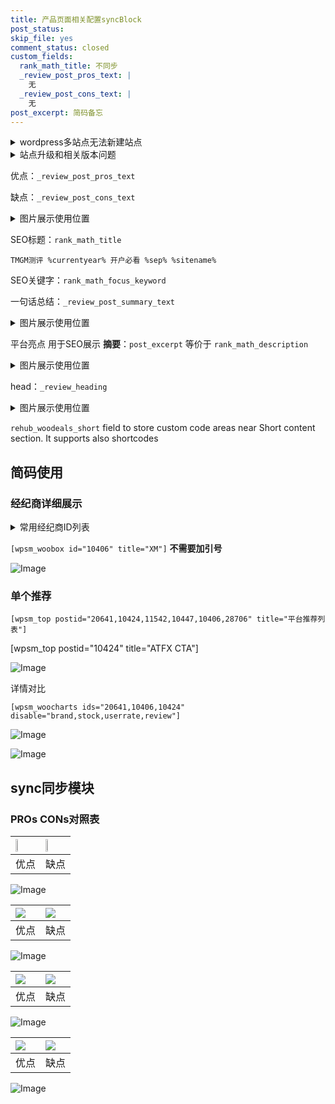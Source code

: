 ```yaml
---
title: 产品页面相关配置syncBlock
post_status: 
skip_file: yes
comment_status: closed
custom_fields:
  rank_math_title: 不同步
  _review_post_pros_text: |
    无
  _review_post_cons_text: |
    无
post_excerpt: 简码备忘
---
```

<details><summary>wordpress多站点无法新建站点</summary>

<li>和报错需要清理cookies一样的原因</li>
<li>wp-config.php里面<code>define( 'SUBDOMAIN_INSTALL', false );//子域名安装</code></li>
<li>新建子站点是用<code>define( 'SUBDOMAIN_INSTALL', true);//子域名安装</code> 完成以后，改成<code>false</code></li>
</details>

<details><summary>站点升级和相关版本问题</summary>

<p>wordpress：5.9.9
woocommerce：7.5.1
出现问题的地方：主题选项里面>><strong>Product layout >>compact style</strong></p>
<p>如何出现没有用过的字段 导致无法保存。先导出配置 然后进行修改，后面再次恢复即可。</p>
<p>出现部分字段无法显示时，需要返回默认布局后，对产品进行保存就好了。</p>
<p></p>
</details>

优点：`_review_post_pros_text`

缺点：`_review_post_cons_text`

<details><summary>图片展示使用位置</summary>

<img src="https://prod-files-secure.s3.us-west-2.amazonaws.com/39ed1227-6d7d-4570-be36-9ccd4a2c4241/f51d3d83-55d4-4bdf-9604-f37ec77ab556/Untitled.png?X-Amz-Algorithm=AWS4-HMAC-SHA256&X-Amz-Content-Sha256=UNSIGNED-PAYLOAD&X-Amz-Credential=ASIAZI2LB466UEC4IVTN%2F20250810%2Fus-west-2%2Fs3%2Faws4_request&X-Amz-Date=20250810T165520Z&X-Amz-Expires=3600&X-Amz-Security-Token=IQoJb3JpZ2luX2VjEKD%2F%2F%2F%2F%2F%2F%2F%2F%2F%2FwEaCXVzLXdlc3QtMiJIMEYCIQDL9knQZqMUxB5kqj1IJ2R0ziZdb4LkVSqbFsoOz30Y8AIhAOLQ4iWBX2Z6XOD0LxlSccHcDEZX6ql8XyYB249Exwo1KogECNn%2F%2F%2F%2F%2F%2F%2F%2F%2F%2FwEQABoMNjM3NDIzMTgzODA1IgwOd%2B25yauvFi9xUiIq3AOHZYkSDL6rlIwRhvBuZPezxX4%2FO%2B5d3zcEKZqxjflHVB%2BGO%2BMm0ms710ZuZvjpzUfXWR8DyuQGImPxV5HtPDzutLJiEouAeoH71ft4R2HIx3vcndRMsGKu9V%2BFBpnPr1Az6t1Z%2FHq%2BFoxDYeBcG0z3nuQtnSA2KbYIhpyB8hemXMbkiojTXqyel7bIVfvCWSxIxHZgmZEC5xgKSK%2FbPrntndOGa6VVUNTLCQJ5SfmfHf0y%2FO1k1KHpzjSPxuhdCeeMZg2FH8XfbF%2FrXtw%2B6TASXCoYQpL7CzWI8yNv8iIRcjVTDfopjuPJZfSipAkpojAchb9CKY8K9eFur5xbVWkAIvmB8yY9uflIpbGRenAqcteIH13Vw4ylq8hPiS2xeAQSmNxFCQI%2BUEG3sWRjqHd2Wvb675JHLEEJtLdsjzxiRFLfTuT2iPZVXmvFFww%2BfF21wyoHJ7rS0BZh9GvVw2Ir%2BQQPOvc4BkISRucbzADMcjrXhQk0WzAGEbPV6QjWqTLtCh42L5nkeh29AoljvrmiW39G79zT9Z5TEW9PkXT5oavOFfK9Eh5miJdUG%2BcG6FRw7tVOYO6fFoPZAkkqv0SmegeBpSe8qctU4WFzZuYwDyYTQtxUajMDoONO%2BTCE9OLEBjqkARN02je9SolqXA3YwVY9NSsDPId8htlfsT5sHCnrlR8RwEnoi6sWK6wcDdVC7Sm8s5ZSeL6FpSsahjszUP4cxvQKMDEt12PjA%2BLMuLM1a8SkwJYfh9HzqcfIeT9K2CcCKuC9gfN%2FQMjqJPqcYlDJ5CktUpEr5yzZDO8Ryg4aftkuhzXdkmCgXilfAHcg7iy8o9Rt3ZaH7OxhoZmjtYdZ2famdGxv&X-Amz-Signature=8a3c19475418239162c9a7166a2b4a12ad703562e1ba05b278b1e91a1adddb71&X-Amz-SignedHeaders=host&x-amz-checksum-mode=ENABLED&x-id=GetObject" alt="Image">
</details>

SEO标题：`rank_math_title`

`TMGM测评 %currentyear% 开户必看 %sep% %sitename%`

SEO关键字：`rank_math_focus_keyword`

一句话总结：`_review_post_summary_text`

<details><summary>图片展示使用位置</summary>

<img src="https://prod-files-secure.s3.us-west-2.amazonaws.com/39ed1227-6d7d-4570-be36-9ccd4a2c4241/4b96a922-296c-4f4e-8630-d1c870cbce01/Untitled.png?X-Amz-Algorithm=AWS4-HMAC-SHA256&X-Amz-Content-Sha256=UNSIGNED-PAYLOAD&X-Amz-Credential=ASIAZI2LB466U4E3CND2%2F20250810%2Fus-west-2%2Fs3%2Faws4_request&X-Amz-Date=20250810T165520Z&X-Amz-Expires=3600&X-Amz-Security-Token=IQoJb3JpZ2luX2VjEKD%2F%2F%2F%2F%2F%2F%2F%2F%2F%2FwEaCXVzLXdlc3QtMiJHMEUCIC8aqB65N19LcOOoxHy%2BwoqGVESa9Sh8WbK4bgLzVqAcAiEA6u4p%2BUbi5zMLrc2Px8HnDyhakf71SOdarhgN4CsYvrkqiAQI2P%2F%2F%2F%2F%2F%2F%2F%2F%2F%2FARAAGgw2Mzc0MjMxODM4MDUiDNp%2B1fbKOTDwhD0DDSrcAwoBUM7bJ5slHh7%2BnMJOkQuvGwuLWewlYLgZ3ENWbQSymExYHs9FYMh%2B%2F25yvPtt1mQFY9jFZR9aZf2TgHngo12CNyQXMN1wtUyIIn4OGyTdrjZh3hXSPklPUCKjRIii3xh1mBUGjNnDt647aGPL%2FLt4Br7XrM1syM1TwH1ghXUVsczJe6McVtjL2KJWoA3qX9q%2FPapuf2m0ESWnRyNOmY%2FXJSiGG8FbEXpb5gkyDYEXrSONmOOADw8sRfyPi6lRM1TMsl40NFKUR9mEZQGuoagK5B7YebqzHhX6L754jiK5N%2FQgtTUNyrcNzwJSjeFMb%2F3ujWal1pjiCK%2FWVr7G%2BuHGrbteCID7nWQLvmhCrWv6vE0OW%2F9rY4mL7k4i9H%2BaTCWqBq%2Bx00IMIJGsIZPcENB5B6g2CyvyU0fEZdYOvohcnmsSZ%2BhSnEN9P6%2BPs0uhQYZtG9kH9sz9Q1dgKHWhVE3r5W8AWGbTBmBkmr2gg%2FCAyHzYfThbAHbiZZHZOqlGE995h5dtRi8fX8%2Fjkn%2FSI5irIV%2FgXu5d%2FEnFHQBngXGvtQl7%2ByDV5LXktA93atHyRDFAm2a1cx1vbHKV1Jc6wGH%2FuydArT0yS5ojHNl0zNkjcSLR%2B85hcEBLNwfRMPry4sQGOqUBo%2FRENsnl2FwQWiqM3veb3Y7mca8m926SZu7EXP0%2B6kcrx3h4PsJ3QZcAJMDplUDmrMc4%2B1PIl9ol7DgVKCBNGYP2e%2FBNAAHbHzX%2Br4wGNwc82RiEedIgL3N3Gr2XxCE9G4O77T0hQaeFu7wATUqM51Y8B8vCH17eApUXEpGRBMH6WKkuZfOcaOpS4VcYE878x3aFb5t3dq8h0Nm0IVqQZ%2FjxtYdI&X-Amz-Signature=3301940fed41871a183961b92bb8a4c9d7019a55a61f6093b2bc7a66c59bb7c1&X-Amz-SignedHeaders=host&x-amz-checksum-mode=ENABLED&x-id=GetObject" alt="Image">
</details>

平台亮点 用于SEO展示 **摘要**：`post_excerpt`  等价于 `rank_math_description`

<details><summary>图片展示使用位置</summary>

<img src="https://prod-files-secure.s3.us-west-2.amazonaws.com/39ed1227-6d7d-4570-be36-9ccd4a2c4241/1ee11f63-b60a-4dfe-a7a7-d58ff23b5d88/Untitled.png?X-Amz-Algorithm=AWS4-HMAC-SHA256&X-Amz-Content-Sha256=UNSIGNED-PAYLOAD&X-Amz-Credential=ASIAZI2LB466T2CIVTX2%2F20250810%2Fus-west-2%2Fs3%2Faws4_request&X-Amz-Date=20250810T165520Z&X-Amz-Expires=3600&X-Amz-Security-Token=IQoJb3JpZ2luX2VjEKD%2F%2F%2F%2F%2F%2F%2F%2F%2F%2FwEaCXVzLXdlc3QtMiJHMEUCIQC01hE%2FiRgdceEPtcdtn5DzvJk0xpYUfFdGWUBV7ItWfAIgaMhBHDT7moi%2BVnfStdcqhjiNupRAxN4BG1%2B0bo97NhQqiAQI2f%2F%2F%2F%2F%2F%2F%2F%2F%2F%2FARAAGgw2Mzc0MjMxODM4MDUiDL9rLHqicpjv%2BHKQvCrcA75GfFM5cqyMAC91gObWJMkSsW%2BbkvfeL4H%2FN6nxcOdT6hCsPKLys4aB7VOkQwSxyHh0vl%2F%2F7w%2B1MNSOM3w6rLAnu4UV0SZ5BWRKBlPp6xyv5bJqx7obBePLrkZkj53R9wixC2x4EfrIhpiWx9ILV5MKwZBqSHBfn%2B5wJzxR0tD9tsxblZ86KZIIS%2FQt6ot%2BdGKMbEFNyvmIFw5qCZdG98FteKsuUUiAUsEYxd7B0%2Be3bsH9rld4zXFHGFdOtP9fNpl4BNDpJNNxVhtMt62NdtGCHCVCTm9k67SDD8UAhV7E5dHEi8m287W5lIlwxrZG1wQUdAT3PCnKQqax8OC0tL%2BpLmiM2J69w9Aq3c8zoGSFJZ2b1anfnsEZDb6En6cD2sKrlFTJ8LBt64IVjU1YsLgEOVYy0Vqy3YgK2NwIweOtB5tC%2FOgCOoSANoJfLmp%2BaW%2BKcO3CdmJpLvB6d6qWb5JE%2FG68LdzTIW7BtZcWWB3k8xXpe%2FH5sBhNKwnNV6bwgC0bR6x8mxMr%2FmE6N0zBzxQedHaUkuj4vB25rgQN3gsfPIDM09P6VBBIx76wKaf7b788qq3HHdOdsaYWHFpSQzYcgeS4yL%2F5yvZ%2BJ9uxL6fDRCkfr1cJ59swb4TGMIr04sQGOqUBxRcPtmD7w8DUyniRBk5aymJDF%2BIMkP5nKJVxlfz4e3RGKTqqIo%2BWtpApB4PmpZ%2Fnk8w%2BYR84uWuXV9DzRQSOj4UCHViJLKj1LbQ9HFcWuY0Q4Su%2BLs7d5ro%2BO%2FLhHa1hUUsnunZ%2Bcg0RF84amlH%2BxzFGB7wqul0pzySYQp5sjiRiwW%2B99jJXEQQAexKO29oFsLyevdj6YcCqvBZIINLfl7v5USJt&X-Amz-Signature=0f9ac6a655d04b732154550e4dc305b5014f2d5137aa3fa202bcd60edf3cdb53&X-Amz-SignedHeaders=host&x-amz-checksum-mode=ENABLED&x-id=GetObject" alt="Image">
<img src="https://prod-files-secure.s3.us-west-2.amazonaws.com/39ed1227-6d7d-4570-be36-9ccd4a2c4241/ad4118b5-78d8-4fbe-801e-3b29b5d99c01/Untitled.png?X-Amz-Algorithm=AWS4-HMAC-SHA256&X-Amz-Content-Sha256=UNSIGNED-PAYLOAD&X-Amz-Credential=ASIAZI2LB466T2CIVTX2%2F20250810%2Fus-west-2%2Fs3%2Faws4_request&X-Amz-Date=20250810T165520Z&X-Amz-Expires=3600&X-Amz-Security-Token=IQoJb3JpZ2luX2VjEKD%2F%2F%2F%2F%2F%2F%2F%2F%2F%2FwEaCXVzLXdlc3QtMiJHMEUCIQC01hE%2FiRgdceEPtcdtn5DzvJk0xpYUfFdGWUBV7ItWfAIgaMhBHDT7moi%2BVnfStdcqhjiNupRAxN4BG1%2B0bo97NhQqiAQI2f%2F%2F%2F%2F%2F%2F%2F%2F%2F%2FARAAGgw2Mzc0MjMxODM4MDUiDL9rLHqicpjv%2BHKQvCrcA75GfFM5cqyMAC91gObWJMkSsW%2BbkvfeL4H%2FN6nxcOdT6hCsPKLys4aB7VOkQwSxyHh0vl%2F%2F7w%2B1MNSOM3w6rLAnu4UV0SZ5BWRKBlPp6xyv5bJqx7obBePLrkZkj53R9wixC2x4EfrIhpiWx9ILV5MKwZBqSHBfn%2B5wJzxR0tD9tsxblZ86KZIIS%2FQt6ot%2BdGKMbEFNyvmIFw5qCZdG98FteKsuUUiAUsEYxd7B0%2Be3bsH9rld4zXFHGFdOtP9fNpl4BNDpJNNxVhtMt62NdtGCHCVCTm9k67SDD8UAhV7E5dHEi8m287W5lIlwxrZG1wQUdAT3PCnKQqax8OC0tL%2BpLmiM2J69w9Aq3c8zoGSFJZ2b1anfnsEZDb6En6cD2sKrlFTJ8LBt64IVjU1YsLgEOVYy0Vqy3YgK2NwIweOtB5tC%2FOgCOoSANoJfLmp%2BaW%2BKcO3CdmJpLvB6d6qWb5JE%2FG68LdzTIW7BtZcWWB3k8xXpe%2FH5sBhNKwnNV6bwgC0bR6x8mxMr%2FmE6N0zBzxQedHaUkuj4vB25rgQN3gsfPIDM09P6VBBIx76wKaf7b788qq3HHdOdsaYWHFpSQzYcgeS4yL%2F5yvZ%2BJ9uxL6fDRCkfr1cJ59swb4TGMIr04sQGOqUBxRcPtmD7w8DUyniRBk5aymJDF%2BIMkP5nKJVxlfz4e3RGKTqqIo%2BWtpApB4PmpZ%2Fnk8w%2BYR84uWuXV9DzRQSOj4UCHViJLKj1LbQ9HFcWuY0Q4Su%2BLs7d5ro%2BO%2FLhHa1hUUsnunZ%2Bcg0RF84amlH%2BxzFGB7wqul0pzySYQp5sjiRiwW%2B99jJXEQQAexKO29oFsLyevdj6YcCqvBZIINLfl7v5USJt&X-Amz-Signature=df8185e2ece8061651d7b09b044533c068556668be0f6c1e49430c51cc48dbac&X-Amz-SignedHeaders=host&x-amz-checksum-mode=ENABLED&x-id=GetObject" alt="Image">
<img src="https://prod-files-secure.s3.us-west-2.amazonaws.com/39ed1227-6d7d-4570-be36-9ccd4a2c4241/a38cf7c9-a79c-4b64-9e94-13589fe0758b/Untitled.png?X-Amz-Algorithm=AWS4-HMAC-SHA256&X-Amz-Content-Sha256=UNSIGNED-PAYLOAD&X-Amz-Credential=ASIAZI2LB466T2CIVTX2%2F20250810%2Fus-west-2%2Fs3%2Faws4_request&X-Amz-Date=20250810T165520Z&X-Amz-Expires=3600&X-Amz-Security-Token=IQoJb3JpZ2luX2VjEKD%2F%2F%2F%2F%2F%2F%2F%2F%2F%2FwEaCXVzLXdlc3QtMiJHMEUCIQC01hE%2FiRgdceEPtcdtn5DzvJk0xpYUfFdGWUBV7ItWfAIgaMhBHDT7moi%2BVnfStdcqhjiNupRAxN4BG1%2B0bo97NhQqiAQI2f%2F%2F%2F%2F%2F%2F%2F%2F%2F%2FARAAGgw2Mzc0MjMxODM4MDUiDL9rLHqicpjv%2BHKQvCrcA75GfFM5cqyMAC91gObWJMkSsW%2BbkvfeL4H%2FN6nxcOdT6hCsPKLys4aB7VOkQwSxyHh0vl%2F%2F7w%2B1MNSOM3w6rLAnu4UV0SZ5BWRKBlPp6xyv5bJqx7obBePLrkZkj53R9wixC2x4EfrIhpiWx9ILV5MKwZBqSHBfn%2B5wJzxR0tD9tsxblZ86KZIIS%2FQt6ot%2BdGKMbEFNyvmIFw5qCZdG98FteKsuUUiAUsEYxd7B0%2Be3bsH9rld4zXFHGFdOtP9fNpl4BNDpJNNxVhtMt62NdtGCHCVCTm9k67SDD8UAhV7E5dHEi8m287W5lIlwxrZG1wQUdAT3PCnKQqax8OC0tL%2BpLmiM2J69w9Aq3c8zoGSFJZ2b1anfnsEZDb6En6cD2sKrlFTJ8LBt64IVjU1YsLgEOVYy0Vqy3YgK2NwIweOtB5tC%2FOgCOoSANoJfLmp%2BaW%2BKcO3CdmJpLvB6d6qWb5JE%2FG68LdzTIW7BtZcWWB3k8xXpe%2FH5sBhNKwnNV6bwgC0bR6x8mxMr%2FmE6N0zBzxQedHaUkuj4vB25rgQN3gsfPIDM09P6VBBIx76wKaf7b788qq3HHdOdsaYWHFpSQzYcgeS4yL%2F5yvZ%2BJ9uxL6fDRCkfr1cJ59swb4TGMIr04sQGOqUBxRcPtmD7w8DUyniRBk5aymJDF%2BIMkP5nKJVxlfz4e3RGKTqqIo%2BWtpApB4PmpZ%2Fnk8w%2BYR84uWuXV9DzRQSOj4UCHViJLKj1LbQ9HFcWuY0Q4Su%2BLs7d5ro%2BO%2FLhHa1hUUsnunZ%2Bcg0RF84amlH%2BxzFGB7wqul0pzySYQp5sjiRiwW%2B99jJXEQQAexKO29oFsLyevdj6YcCqvBZIINLfl7v5USJt&X-Amz-Signature=5020553029cae31fd58bde545a710ed85aa1f77bba48a247a233e2d6f7682755&X-Amz-SignedHeaders=host&x-amz-checksum-mode=ENABLED&x-id=GetObject" alt="Image">
<img src="https://prod-files-secure.s3.us-west-2.amazonaws.com/39ed1227-6d7d-4570-be36-9ccd4a2c4241/7da6fc1e-d2ac-42ae-8c75-cb5749aa18f6/Untitled.png?X-Amz-Algorithm=AWS4-HMAC-SHA256&X-Amz-Content-Sha256=UNSIGNED-PAYLOAD&X-Amz-Credential=ASIAZI2LB466T2CIVTX2%2F20250810%2Fus-west-2%2Fs3%2Faws4_request&X-Amz-Date=20250810T165520Z&X-Amz-Expires=3600&X-Amz-Security-Token=IQoJb3JpZ2luX2VjEKD%2F%2F%2F%2F%2F%2F%2F%2F%2F%2FwEaCXVzLXdlc3QtMiJHMEUCIQC01hE%2FiRgdceEPtcdtn5DzvJk0xpYUfFdGWUBV7ItWfAIgaMhBHDT7moi%2BVnfStdcqhjiNupRAxN4BG1%2B0bo97NhQqiAQI2f%2F%2F%2F%2F%2F%2F%2F%2F%2F%2FARAAGgw2Mzc0MjMxODM4MDUiDL9rLHqicpjv%2BHKQvCrcA75GfFM5cqyMAC91gObWJMkSsW%2BbkvfeL4H%2FN6nxcOdT6hCsPKLys4aB7VOkQwSxyHh0vl%2F%2F7w%2B1MNSOM3w6rLAnu4UV0SZ5BWRKBlPp6xyv5bJqx7obBePLrkZkj53R9wixC2x4EfrIhpiWx9ILV5MKwZBqSHBfn%2B5wJzxR0tD9tsxblZ86KZIIS%2FQt6ot%2BdGKMbEFNyvmIFw5qCZdG98FteKsuUUiAUsEYxd7B0%2Be3bsH9rld4zXFHGFdOtP9fNpl4BNDpJNNxVhtMt62NdtGCHCVCTm9k67SDD8UAhV7E5dHEi8m287W5lIlwxrZG1wQUdAT3PCnKQqax8OC0tL%2BpLmiM2J69w9Aq3c8zoGSFJZ2b1anfnsEZDb6En6cD2sKrlFTJ8LBt64IVjU1YsLgEOVYy0Vqy3YgK2NwIweOtB5tC%2FOgCOoSANoJfLmp%2BaW%2BKcO3CdmJpLvB6d6qWb5JE%2FG68LdzTIW7BtZcWWB3k8xXpe%2FH5sBhNKwnNV6bwgC0bR6x8mxMr%2FmE6N0zBzxQedHaUkuj4vB25rgQN3gsfPIDM09P6VBBIx76wKaf7b788qq3HHdOdsaYWHFpSQzYcgeS4yL%2F5yvZ%2BJ9uxL6fDRCkfr1cJ59swb4TGMIr04sQGOqUBxRcPtmD7w8DUyniRBk5aymJDF%2BIMkP5nKJVxlfz4e3RGKTqqIo%2BWtpApB4PmpZ%2Fnk8w%2BYR84uWuXV9DzRQSOj4UCHViJLKj1LbQ9HFcWuY0Q4Su%2BLs7d5ro%2BO%2FLhHa1hUUsnunZ%2Bcg0RF84amlH%2BxzFGB7wqul0pzySYQp5sjiRiwW%2B99jJXEQQAexKO29oFsLyevdj6YcCqvBZIINLfl7v5USJt&X-Amz-Signature=171ad34bbd566bfca5f248bfc324fe7716791ddb0119591add273de4ce34b4cc&X-Amz-SignedHeaders=host&x-amz-checksum-mode=ENABLED&x-id=GetObject" alt="Image">
<img src="https://prod-files-secure.s3.us-west-2.amazonaws.com/39ed1227-6d7d-4570-be36-9ccd4a2c4241/7e97f40a-eaee-47f5-b2f9-475f96808fa7/Untitled.png?X-Amz-Algorithm=AWS4-HMAC-SHA256&X-Amz-Content-Sha256=UNSIGNED-PAYLOAD&X-Amz-Credential=ASIAZI2LB466T2CIVTX2%2F20250810%2Fus-west-2%2Fs3%2Faws4_request&X-Amz-Date=20250810T165520Z&X-Amz-Expires=3600&X-Amz-Security-Token=IQoJb3JpZ2luX2VjEKD%2F%2F%2F%2F%2F%2F%2F%2F%2F%2FwEaCXVzLXdlc3QtMiJHMEUCIQC01hE%2FiRgdceEPtcdtn5DzvJk0xpYUfFdGWUBV7ItWfAIgaMhBHDT7moi%2BVnfStdcqhjiNupRAxN4BG1%2B0bo97NhQqiAQI2f%2F%2F%2F%2F%2F%2F%2F%2F%2F%2FARAAGgw2Mzc0MjMxODM4MDUiDL9rLHqicpjv%2BHKQvCrcA75GfFM5cqyMAC91gObWJMkSsW%2BbkvfeL4H%2FN6nxcOdT6hCsPKLys4aB7VOkQwSxyHh0vl%2F%2F7w%2B1MNSOM3w6rLAnu4UV0SZ5BWRKBlPp6xyv5bJqx7obBePLrkZkj53R9wixC2x4EfrIhpiWx9ILV5MKwZBqSHBfn%2B5wJzxR0tD9tsxblZ86KZIIS%2FQt6ot%2BdGKMbEFNyvmIFw5qCZdG98FteKsuUUiAUsEYxd7B0%2Be3bsH9rld4zXFHGFdOtP9fNpl4BNDpJNNxVhtMt62NdtGCHCVCTm9k67SDD8UAhV7E5dHEi8m287W5lIlwxrZG1wQUdAT3PCnKQqax8OC0tL%2BpLmiM2J69w9Aq3c8zoGSFJZ2b1anfnsEZDb6En6cD2sKrlFTJ8LBt64IVjU1YsLgEOVYy0Vqy3YgK2NwIweOtB5tC%2FOgCOoSANoJfLmp%2BaW%2BKcO3CdmJpLvB6d6qWb5JE%2FG68LdzTIW7BtZcWWB3k8xXpe%2FH5sBhNKwnNV6bwgC0bR6x8mxMr%2FmE6N0zBzxQedHaUkuj4vB25rgQN3gsfPIDM09P6VBBIx76wKaf7b788qq3HHdOdsaYWHFpSQzYcgeS4yL%2F5yvZ%2BJ9uxL6fDRCkfr1cJ59swb4TGMIr04sQGOqUBxRcPtmD7w8DUyniRBk5aymJDF%2BIMkP5nKJVxlfz4e3RGKTqqIo%2BWtpApB4PmpZ%2Fnk8w%2BYR84uWuXV9DzRQSOj4UCHViJLKj1LbQ9HFcWuY0Q4Su%2BLs7d5ro%2BO%2FLhHa1hUUsnunZ%2Bcg0RF84amlH%2BxzFGB7wqul0pzySYQp5sjiRiwW%2B99jJXEQQAexKO29oFsLyevdj6YcCqvBZIINLfl7v5USJt&X-Amz-Signature=809087297374c58ce3d94be8ea1a4cad1904d859fdfee6318bfbf14622b7518b&X-Amz-SignedHeaders=host&x-amz-checksum-mode=ENABLED&x-id=GetObject" alt="Image">
</details>

head：`_review_heading`

<details><summary>图片展示使用位置</summary>

<img src="https://prod-files-secure.s3.us-west-2.amazonaws.com/39ed1227-6d7d-4570-be36-9ccd4a2c4241/3a4650ad-9887-415c-889a-edd51fa54f27/Untitled.png?X-Amz-Algorithm=AWS4-HMAC-SHA256&X-Amz-Content-Sha256=UNSIGNED-PAYLOAD&X-Amz-Credential=ASIAZI2LB4663R3RCNPC%2F20250810%2Fus-west-2%2Fs3%2Faws4_request&X-Amz-Date=20250810T165520Z&X-Amz-Expires=3600&X-Amz-Security-Token=IQoJb3JpZ2luX2VjEKD%2F%2F%2F%2F%2F%2F%2F%2F%2F%2FwEaCXVzLXdlc3QtMiJGMEQCIB%2B38WLomYkG7c21%2BEXX1OUBmABbcNK7GugnWy9KRKAdAiB95mqk%2BiSjdSROVxhq4FrD1pdRyf7PhYks58SNI8TcwyqIBAjY%2F%2F%2F%2F%2F%2F%2F%2F%2F%2F8BEAAaDDYzNzQyMzE4MzgwNSIMZ1awMEWQh7rmrzMyKtwD%2F3H6H3es22OCybxJbMwXvZ7BI%2BI3chfAwVXm7ApQO1r2ta%2BT%2FwP%2BRQerlSnyEYZ6pNdQHJ6XISN5AVh9IAMfblGVcHbsMWOS6WRXaaIog2tRoi%2BrHQ5BGHuD7yU6qS4HUFlA%2FoO2qslfce7y68%2FXjDLvRNUgw4awgnwGrMa9oDslJDCXNjtTKvuuaGb4DPn1UxEeUlXZp698BpQo0PTgJt5%2BSC1oq2EghgZ%2FOSTyLDLdER09amBT4ANwlraJ33kZ82KFBPLone2zahvnJjDObT6zXD%2F1%2BzVh3y1i14zpnPYhSFoHqPR%2Fxbh%2F30%2FqbWtjY2mMWrBEDbwm0sms569nHPUa%2BqFnDurnlGSmkc0B%2Fqhw15FfUyT4SsW5jGf%2B8dTDM31WPhoqAmjft9WmCjIZyNAPSiBCHWngycY9xmkjQPrB0bqPVI1ciNhRTCMLfZWV9aY2uBNh7gEP8KbalCh8O%2BBFb4CF2QvaNM7cIfjYIGAd6JVxF2ReX%2BKxKThHNJqDcOttu5Q0Cqm3t0lJNW4lRTEvMWASQXnWtjsAplN8spxlxM4vEpOMjNRVoDSff2K9yn3f3d99SxYDGEiuBXPfYxIBLDq9wT2ovzPZ8CSjo5x9SoxqtLHCWy0YIogwm%2FPixAY6pgFA397zr9w%2FHCrv5uYjybsgzfv3HpxM1KTsXj9IEbnQluwulciAPF6ZL3m3elukL0EU92N6jCrQBqfly2trYsgv6e7s0H9wHaSUJmBeXwssDGq2Ig6OxctLptAT%2FjBpYwP9mBW9S4nvquojvxpOgCdnceE8p%2BOH7ZPkNwy7mV%2BWtyClzFNHzZvJM%2BprC1M5wkfGcydgbGoJSWkGiCcPoFPSFzEl3P1W&X-Amz-Signature=dac272c62c9da04a8e2be2dd0c50db03622ed601009f65b0dfbc138b6a7feb7d&X-Amz-SignedHeaders=host&x-amz-checksum-mode=ENABLED&x-id=GetObject" alt="Image">
</details>

`rehub_woodeals_short`	field to store custom code areas near Short content section. It supports also shortcodes



## 简码使用

### 经纪商详细展示

<details><summary>常用经纪商ID列表</summary>

<pre><code class="php">嘉盛 ===> 20641  [wpsm_woobox id="20641" title="嘉盛"]
易信easymarkets ===> 11542  [wpsm_woobox id="11542" title="易信easymarkets"]
ATFX外汇 ===> 10424  [wpsm_woobox id="10424" title="ATFX"]
XM ===> 10406  [wpsm_woobox id="10406" title="XM"]
TMGM ===> 29622  [wpsm_woobox id="29622" title="TMGM"]
HYCM ===> 10447  [wpsm_woobox id="10447" title="HYCM"]
fpmarkets澳福外汇 ===> 20639  [wpsm_woobox id="20639" title="fpmarkets澳福外汇"]</code></pre>
</details>

`[wpsm_woobox id="10406" title="XM"]` **不需要加引号**

![Image](https://prod-files-secure.s3.us-west-2.amazonaws.com/39ed1227-6d7d-4570-be36-9ccd4a2c4241/4f898f9d-0fa7-4e43-acd3-ac6bc7be575a/Untitled.png?X-Amz-Algorithm=AWS4-HMAC-SHA256&X-Amz-Content-Sha256=UNSIGNED-PAYLOAD&X-Amz-Credential=ASIAZI2LB466Q35KNIHP%2F20250810%2Fus-west-2%2Fs3%2Faws4_request&X-Amz-Date=20250810T165518Z&X-Amz-Expires=3600&X-Amz-Security-Token=IQoJb3JpZ2luX2VjEKD%2F%2F%2F%2F%2F%2F%2F%2F%2F%2FwEaCXVzLXdlc3QtMiJGMEQCIBHjPtu%2FUCsRhanVFEzyrNmpxEmtb8Ggj5jX%2BaKwifg7AiBov0flSyL92vTNwOra%2BiY69oNFDw1kMtKgysMQN4DQ%2BSqIBAjY%2F%2F%2F%2F%2F%2F%2F%2F%2F%2F8BEAAaDDYzNzQyMzE4MzgwNSIMnuaBwLkgmOrRe%2FrdKtwDc%2FFhsXrjEaTCeKKgNn%2BcVBJ9ogCWX1joXpeteWTeHpkDPC7QeEy5GnWISxs458pJ18oDUWUFNtHP6t00M06d9EpKLNgYTYwPwNrSqXBISC%2Bvc0yT2t%2BPe4BiBdUeQa5AaqDotk%2Bdg7O5Ln8IGj%2Fb76YCScd3WWKqEwvtfI2oXMFz9fYW276YMqdxfY%2BvyGuU0uFL8RIdnvuzzBtYL3aY3AQCrOZf3FG%2Fu1L7A5yCuPMnrTsPt0%2Bi0DuJZehTdHpA0JiGW7A9cQ22A1lElJrEtijItDex8BLaghCAPCbszohObTU9y67Bz5%2FNAl1FwsdxHB6JyyQqVLcHzs%2BxJD9vmF5LkJcbpT05scRA0t7m96sqPcHuVCv%2FfTdcT3Fwe87uuP18Lz32XdOvBidEJT5t1FD7UD63H2rxJOKbSTvPS2Jy79q688kdL8tJ0fo%2FWipx5H2gm%2FqGbdxkXRL7zgPGS%2F6E%2FBAQULVBnm%2FoaBnvjArqOQCbxdB2jclRMg4ZLQz4W3WRVGOGAAY5XAAXAwJt8T5KKC%2FBPdY0f8proj9OTuTo9iZitvMNm76DwIwG%2F9SdJmb%2BZHd1Dr8%2FEHXSzUo%2F9dla3IV2diu%2FnRGxXKVIrz5AEEgPDujpoorZQ%2B4w0PPixAY6pgERs%2BaP4nXnzxwQ3MzXOEAeXreGDuF2j9jnHTJ2NbKIYU962Au7LGHhMHu0Y5FU%2FGfCYJRItPklaU1CV%2BhIPVRfRO3N0dV%2BPH%2B7VjvQoNa8gO9Ld0GDJMLQNT%2FyivYYW4wn67Plm0ZMVPSjYYliZUM0BGSQji32bfKfwYD9uOpef0Bd%2FtfKfNvSP%2FGDdiLiZnGFMOqrgTvmYrSU7ewDqbOVtSPToRpe&X-Amz-Signature=cadbb2f46c035d5833cd15e68766bef632dfe285756fb18b15f597354d346272&X-Amz-SignedHeaders=host&x-amz-checksum-mode=ENABLED&x-id=GetObject)

### 单个推荐
`[wpsm_top postid="20641,10424,11542,10447,10406,28706" title="平台推荐列表"]`

[wpsm_top postid="10424" title="ATFX CTA"]

![Image](https://prod-files-secure.s3.us-west-2.amazonaws.com/39ed1227-6d7d-4570-be36-9ccd4a2c4241/5ac620dc-51a8-48b6-b55d-91f47299193c/Untitled.png?X-Amz-Algorithm=AWS4-HMAC-SHA256&X-Amz-Content-Sha256=UNSIGNED-PAYLOAD&X-Amz-Credential=ASIAZI2LB466Q35KNIHP%2F20250810%2Fus-west-2%2Fs3%2Faws4_request&X-Amz-Date=20250810T165518Z&X-Amz-Expires=3600&X-Amz-Security-Token=IQoJb3JpZ2luX2VjEKD%2F%2F%2F%2F%2F%2F%2F%2F%2F%2FwEaCXVzLXdlc3QtMiJGMEQCIBHjPtu%2FUCsRhanVFEzyrNmpxEmtb8Ggj5jX%2BaKwifg7AiBov0flSyL92vTNwOra%2BiY69oNFDw1kMtKgysMQN4DQ%2BSqIBAjY%2F%2F%2F%2F%2F%2F%2F%2F%2F%2F8BEAAaDDYzNzQyMzE4MzgwNSIMnuaBwLkgmOrRe%2FrdKtwDc%2FFhsXrjEaTCeKKgNn%2BcVBJ9ogCWX1joXpeteWTeHpkDPC7QeEy5GnWISxs458pJ18oDUWUFNtHP6t00M06d9EpKLNgYTYwPwNrSqXBISC%2Bvc0yT2t%2BPe4BiBdUeQa5AaqDotk%2Bdg7O5Ln8IGj%2Fb76YCScd3WWKqEwvtfI2oXMFz9fYW276YMqdxfY%2BvyGuU0uFL8RIdnvuzzBtYL3aY3AQCrOZf3FG%2Fu1L7A5yCuPMnrTsPt0%2Bi0DuJZehTdHpA0JiGW7A9cQ22A1lElJrEtijItDex8BLaghCAPCbszohObTU9y67Bz5%2FNAl1FwsdxHB6JyyQqVLcHzs%2BxJD9vmF5LkJcbpT05scRA0t7m96sqPcHuVCv%2FfTdcT3Fwe87uuP18Lz32XdOvBidEJT5t1FD7UD63H2rxJOKbSTvPS2Jy79q688kdL8tJ0fo%2FWipx5H2gm%2FqGbdxkXRL7zgPGS%2F6E%2FBAQULVBnm%2FoaBnvjArqOQCbxdB2jclRMg4ZLQz4W3WRVGOGAAY5XAAXAwJt8T5KKC%2FBPdY0f8proj9OTuTo9iZitvMNm76DwIwG%2F9SdJmb%2BZHd1Dr8%2FEHXSzUo%2F9dla3IV2diu%2FnRGxXKVIrz5AEEgPDujpoorZQ%2B4w0PPixAY6pgERs%2BaP4nXnzxwQ3MzXOEAeXreGDuF2j9jnHTJ2NbKIYU962Au7LGHhMHu0Y5FU%2FGfCYJRItPklaU1CV%2BhIPVRfRO3N0dV%2BPH%2B7VjvQoNa8gO9Ld0GDJMLQNT%2FyivYYW4wn67Plm0ZMVPSjYYliZUM0BGSQji32bfKfwYD9uOpef0Bd%2FtfKfNvSP%2FGDdiLiZnGFMOqrgTvmYrSU7ewDqbOVtSPToRpe&X-Amz-Signature=dbc746971e33a6c54bc61ad6a3798136d9927f81e0e6c019771da5401377d982&X-Amz-SignedHeaders=host&x-amz-checksum-mode=ENABLED&x-id=GetObject)

详情对比

`[wpsm_woocharts ids="20641,10406,10424" disable="brand,stock,userrate,review"]`

![Image](https://prod-files-secure.s3.us-west-2.amazonaws.com/39ed1227-6d7d-4570-be36-9ccd4a2c4241/bf3ba45f-b9f3-4295-8aef-b4a495fd25f4/Untitled.png?X-Amz-Algorithm=AWS4-HMAC-SHA256&X-Amz-Content-Sha256=UNSIGNED-PAYLOAD&X-Amz-Credential=ASIAZI2LB466Q35KNIHP%2F20250810%2Fus-west-2%2Fs3%2Faws4_request&X-Amz-Date=20250810T165518Z&X-Amz-Expires=3600&X-Amz-Security-Token=IQoJb3JpZ2luX2VjEKD%2F%2F%2F%2F%2F%2F%2F%2F%2F%2FwEaCXVzLXdlc3QtMiJGMEQCIBHjPtu%2FUCsRhanVFEzyrNmpxEmtb8Ggj5jX%2BaKwifg7AiBov0flSyL92vTNwOra%2BiY69oNFDw1kMtKgysMQN4DQ%2BSqIBAjY%2F%2F%2F%2F%2F%2F%2F%2F%2F%2F8BEAAaDDYzNzQyMzE4MzgwNSIMnuaBwLkgmOrRe%2FrdKtwDc%2FFhsXrjEaTCeKKgNn%2BcVBJ9ogCWX1joXpeteWTeHpkDPC7QeEy5GnWISxs458pJ18oDUWUFNtHP6t00M06d9EpKLNgYTYwPwNrSqXBISC%2Bvc0yT2t%2BPe4BiBdUeQa5AaqDotk%2Bdg7O5Ln8IGj%2Fb76YCScd3WWKqEwvtfI2oXMFz9fYW276YMqdxfY%2BvyGuU0uFL8RIdnvuzzBtYL3aY3AQCrOZf3FG%2Fu1L7A5yCuPMnrTsPt0%2Bi0DuJZehTdHpA0JiGW7A9cQ22A1lElJrEtijItDex8BLaghCAPCbszohObTU9y67Bz5%2FNAl1FwsdxHB6JyyQqVLcHzs%2BxJD9vmF5LkJcbpT05scRA0t7m96sqPcHuVCv%2FfTdcT3Fwe87uuP18Lz32XdOvBidEJT5t1FD7UD63H2rxJOKbSTvPS2Jy79q688kdL8tJ0fo%2FWipx5H2gm%2FqGbdxkXRL7zgPGS%2F6E%2FBAQULVBnm%2FoaBnvjArqOQCbxdB2jclRMg4ZLQz4W3WRVGOGAAY5XAAXAwJt8T5KKC%2FBPdY0f8proj9OTuTo9iZitvMNm76DwIwG%2F9SdJmb%2BZHd1Dr8%2FEHXSzUo%2F9dla3IV2diu%2FnRGxXKVIrz5AEEgPDujpoorZQ%2B4w0PPixAY6pgERs%2BaP4nXnzxwQ3MzXOEAeXreGDuF2j9jnHTJ2NbKIYU962Au7LGHhMHu0Y5FU%2FGfCYJRItPklaU1CV%2BhIPVRfRO3N0dV%2BPH%2B7VjvQoNa8gO9Ld0GDJMLQNT%2FyivYYW4wn67Plm0ZMVPSjYYliZUM0BGSQji32bfKfwYD9uOpef0Bd%2FtfKfNvSP%2FGDdiLiZnGFMOqrgTvmYrSU7ewDqbOVtSPToRpe&X-Amz-Signature=8e3391efa6b6d8c4cbe9df5438846fdcd83363f5879fa888d6b7f19303247209&X-Amz-SignedHeaders=host&x-amz-checksum-mode=ENABLED&x-id=GetObject)

![Image](https://prod-files-secure.s3.us-west-2.amazonaws.com/39ed1227-6d7d-4570-be36-9ccd4a2c4241/30bc56ef-f383-4b48-9768-2ebc9e436ec0/Untitled.png?X-Amz-Algorithm=AWS4-HMAC-SHA256&X-Amz-Content-Sha256=UNSIGNED-PAYLOAD&X-Amz-Credential=ASIAZI2LB466Q35KNIHP%2F20250810%2Fus-west-2%2Fs3%2Faws4_request&X-Amz-Date=20250810T165518Z&X-Amz-Expires=3600&X-Amz-Security-Token=IQoJb3JpZ2luX2VjEKD%2F%2F%2F%2F%2F%2F%2F%2F%2F%2FwEaCXVzLXdlc3QtMiJGMEQCIBHjPtu%2FUCsRhanVFEzyrNmpxEmtb8Ggj5jX%2BaKwifg7AiBov0flSyL92vTNwOra%2BiY69oNFDw1kMtKgysMQN4DQ%2BSqIBAjY%2F%2F%2F%2F%2F%2F%2F%2F%2F%2F8BEAAaDDYzNzQyMzE4MzgwNSIMnuaBwLkgmOrRe%2FrdKtwDc%2FFhsXrjEaTCeKKgNn%2BcVBJ9ogCWX1joXpeteWTeHpkDPC7QeEy5GnWISxs458pJ18oDUWUFNtHP6t00M06d9EpKLNgYTYwPwNrSqXBISC%2Bvc0yT2t%2BPe4BiBdUeQa5AaqDotk%2Bdg7O5Ln8IGj%2Fb76YCScd3WWKqEwvtfI2oXMFz9fYW276YMqdxfY%2BvyGuU0uFL8RIdnvuzzBtYL3aY3AQCrOZf3FG%2Fu1L7A5yCuPMnrTsPt0%2Bi0DuJZehTdHpA0JiGW7A9cQ22A1lElJrEtijItDex8BLaghCAPCbszohObTU9y67Bz5%2FNAl1FwsdxHB6JyyQqVLcHzs%2BxJD9vmF5LkJcbpT05scRA0t7m96sqPcHuVCv%2FfTdcT3Fwe87uuP18Lz32XdOvBidEJT5t1FD7UD63H2rxJOKbSTvPS2Jy79q688kdL8tJ0fo%2FWipx5H2gm%2FqGbdxkXRL7zgPGS%2F6E%2FBAQULVBnm%2FoaBnvjArqOQCbxdB2jclRMg4ZLQz4W3WRVGOGAAY5XAAXAwJt8T5KKC%2FBPdY0f8proj9OTuTo9iZitvMNm76DwIwG%2F9SdJmb%2BZHd1Dr8%2FEHXSzUo%2F9dla3IV2diu%2FnRGxXKVIrz5AEEgPDujpoorZQ%2B4w0PPixAY6pgERs%2BaP4nXnzxwQ3MzXOEAeXreGDuF2j9jnHTJ2NbKIYU962Au7LGHhMHu0Y5FU%2FGfCYJRItPklaU1CV%2BhIPVRfRO3N0dV%2BPH%2B7VjvQoNa8gO9Ld0GDJMLQNT%2FyivYYW4wn67Plm0ZMVPSjYYliZUM0BGSQji32bfKfwYD9uOpef0Bd%2FtfKfNvSP%2FGDdiLiZnGFMOqrgTvmYrSU7ewDqbOVtSPToRpe&X-Amz-Signature=b3fabfbbcfb7f28440ac527be2e8f313b34d76e071f22ecd19d1090895ecf65e&X-Amz-SignedHeaders=host&x-amz-checksum-mode=ENABLED&x-id=GetObject)

## sync同步模块

### PROs CONs对照表

| <img src="https://cdn.ifttt.fun/gh/jarlin8/OSS@main/icons/customize/pros.svg" height="auto" width="37.3%"> | <img src="https://cdn.ifttt.fun/gh/jarlin8/OSS@main/icons/customize/cons.svg" height="auto" width="28.8%"> |
| :--- | :--- |
| 优点 | 缺点 |

![Image](https://prod-files-secure.s3.us-west-2.amazonaws.com/39ed1227-6d7d-4570-be36-9ccd4a2c4241/8742b755-dfb5-4004-9a5f-d6e561664bd8/Untitled.png?X-Amz-Algorithm=AWS4-HMAC-SHA256&X-Amz-Content-Sha256=UNSIGNED-PAYLOAD&X-Amz-Credential=ASIAZI2LB466Q35KNIHP%2F20250810%2Fus-west-2%2Fs3%2Faws4_request&X-Amz-Date=20250810T165518Z&X-Amz-Expires=3600&X-Amz-Security-Token=IQoJb3JpZ2luX2VjEKD%2F%2F%2F%2F%2F%2F%2F%2F%2F%2FwEaCXVzLXdlc3QtMiJGMEQCIBHjPtu%2FUCsRhanVFEzyrNmpxEmtb8Ggj5jX%2BaKwifg7AiBov0flSyL92vTNwOra%2BiY69oNFDw1kMtKgysMQN4DQ%2BSqIBAjY%2F%2F%2F%2F%2F%2F%2F%2F%2F%2F8BEAAaDDYzNzQyMzE4MzgwNSIMnuaBwLkgmOrRe%2FrdKtwDc%2FFhsXrjEaTCeKKgNn%2BcVBJ9ogCWX1joXpeteWTeHpkDPC7QeEy5GnWISxs458pJ18oDUWUFNtHP6t00M06d9EpKLNgYTYwPwNrSqXBISC%2Bvc0yT2t%2BPe4BiBdUeQa5AaqDotk%2Bdg7O5Ln8IGj%2Fb76YCScd3WWKqEwvtfI2oXMFz9fYW276YMqdxfY%2BvyGuU0uFL8RIdnvuzzBtYL3aY3AQCrOZf3FG%2Fu1L7A5yCuPMnrTsPt0%2Bi0DuJZehTdHpA0JiGW7A9cQ22A1lElJrEtijItDex8BLaghCAPCbszohObTU9y67Bz5%2FNAl1FwsdxHB6JyyQqVLcHzs%2BxJD9vmF5LkJcbpT05scRA0t7m96sqPcHuVCv%2FfTdcT3Fwe87uuP18Lz32XdOvBidEJT5t1FD7UD63H2rxJOKbSTvPS2Jy79q688kdL8tJ0fo%2FWipx5H2gm%2FqGbdxkXRL7zgPGS%2F6E%2FBAQULVBnm%2FoaBnvjArqOQCbxdB2jclRMg4ZLQz4W3WRVGOGAAY5XAAXAwJt8T5KKC%2FBPdY0f8proj9OTuTo9iZitvMNm76DwIwG%2F9SdJmb%2BZHd1Dr8%2FEHXSzUo%2F9dla3IV2diu%2FnRGxXKVIrz5AEEgPDujpoorZQ%2B4w0PPixAY6pgERs%2BaP4nXnzxwQ3MzXOEAeXreGDuF2j9jnHTJ2NbKIYU962Au7LGHhMHu0Y5FU%2FGfCYJRItPklaU1CV%2BhIPVRfRO3N0dV%2BPH%2B7VjvQoNa8gO9Ld0GDJMLQNT%2FyivYYW4wn67Plm0ZMVPSjYYliZUM0BGSQji32bfKfwYD9uOpef0Bd%2FtfKfNvSP%2FGDdiLiZnGFMOqrgTvmYrSU7ewDqbOVtSPToRpe&X-Amz-Signature=1f03157a2ce19204cb97ba4073f265fe61d06044b858c0c0caa37f17db6e56ec&X-Amz-SignedHeaders=host&x-amz-checksum-mode=ENABLED&x-id=GetObject)

| <img src="https://cdn.ifttt.fun/gh/jarlin8/OSS@main/icons/customize/pros1.svg" height="auto"> | <img src="https://cdn.ifttt.fun/gh/jarlin8/OSS@main/icons/customize/cons1.svg" height="auto"> |
| :--- | :--- |
| 优点 | 缺点 |

![Image](https://prod-files-secure.s3.us-west-2.amazonaws.com/39ed1227-6d7d-4570-be36-9ccd4a2c4241/806358f8-c9c4-4e17-bb35-c6c76a5397a5/Untitled.png?X-Amz-Algorithm=AWS4-HMAC-SHA256&X-Amz-Content-Sha256=UNSIGNED-PAYLOAD&X-Amz-Credential=ASIAZI2LB466Q35KNIHP%2F20250810%2Fus-west-2%2Fs3%2Faws4_request&X-Amz-Date=20250810T165518Z&X-Amz-Expires=3600&X-Amz-Security-Token=IQoJb3JpZ2luX2VjEKD%2F%2F%2F%2F%2F%2F%2F%2F%2F%2FwEaCXVzLXdlc3QtMiJGMEQCIBHjPtu%2FUCsRhanVFEzyrNmpxEmtb8Ggj5jX%2BaKwifg7AiBov0flSyL92vTNwOra%2BiY69oNFDw1kMtKgysMQN4DQ%2BSqIBAjY%2F%2F%2F%2F%2F%2F%2F%2F%2F%2F8BEAAaDDYzNzQyMzE4MzgwNSIMnuaBwLkgmOrRe%2FrdKtwDc%2FFhsXrjEaTCeKKgNn%2BcVBJ9ogCWX1joXpeteWTeHpkDPC7QeEy5GnWISxs458pJ18oDUWUFNtHP6t00M06d9EpKLNgYTYwPwNrSqXBISC%2Bvc0yT2t%2BPe4BiBdUeQa5AaqDotk%2Bdg7O5Ln8IGj%2Fb76YCScd3WWKqEwvtfI2oXMFz9fYW276YMqdxfY%2BvyGuU0uFL8RIdnvuzzBtYL3aY3AQCrOZf3FG%2Fu1L7A5yCuPMnrTsPt0%2Bi0DuJZehTdHpA0JiGW7A9cQ22A1lElJrEtijItDex8BLaghCAPCbszohObTU9y67Bz5%2FNAl1FwsdxHB6JyyQqVLcHzs%2BxJD9vmF5LkJcbpT05scRA0t7m96sqPcHuVCv%2FfTdcT3Fwe87uuP18Lz32XdOvBidEJT5t1FD7UD63H2rxJOKbSTvPS2Jy79q688kdL8tJ0fo%2FWipx5H2gm%2FqGbdxkXRL7zgPGS%2F6E%2FBAQULVBnm%2FoaBnvjArqOQCbxdB2jclRMg4ZLQz4W3WRVGOGAAY5XAAXAwJt8T5KKC%2FBPdY0f8proj9OTuTo9iZitvMNm76DwIwG%2F9SdJmb%2BZHd1Dr8%2FEHXSzUo%2F9dla3IV2diu%2FnRGxXKVIrz5AEEgPDujpoorZQ%2B4w0PPixAY6pgERs%2BaP4nXnzxwQ3MzXOEAeXreGDuF2j9jnHTJ2NbKIYU962Au7LGHhMHu0Y5FU%2FGfCYJRItPklaU1CV%2BhIPVRfRO3N0dV%2BPH%2B7VjvQoNa8gO9Ld0GDJMLQNT%2FyivYYW4wn67Plm0ZMVPSjYYliZUM0BGSQji32bfKfwYD9uOpef0Bd%2FtfKfNvSP%2FGDdiLiZnGFMOqrgTvmYrSU7ewDqbOVtSPToRpe&X-Amz-Signature=8da6c8fff32bd85ebfad442fa3db12f03312248855858a979214b86c386b58a7&X-Amz-SignedHeaders=host&x-amz-checksum-mode=ENABLED&x-id=GetObject)

| <img src="https://cdn.ifttt.fun/gh/jarlin8/OSS@main/icons/customize/pros2.svg" height="auto"> | <img src="https://cdn.ifttt.fun/gh/jarlin8/OSS@main/icons/customize/cons2.svg" height="auto"> |
| :--- | :--- |
| 优点 | 缺点 |

![Image](https://prod-files-secure.s3.us-west-2.amazonaws.com/39ed1227-6d7d-4570-be36-9ccd4a2c4241/a9245ec9-70dd-4005-b534-0d54315fc5f3/Untitled.png?X-Amz-Algorithm=AWS4-HMAC-SHA256&X-Amz-Content-Sha256=UNSIGNED-PAYLOAD&X-Amz-Credential=ASIAZI2LB466Q35KNIHP%2F20250810%2Fus-west-2%2Fs3%2Faws4_request&X-Amz-Date=20250810T165518Z&X-Amz-Expires=3600&X-Amz-Security-Token=IQoJb3JpZ2luX2VjEKD%2F%2F%2F%2F%2F%2F%2F%2F%2F%2FwEaCXVzLXdlc3QtMiJGMEQCIBHjPtu%2FUCsRhanVFEzyrNmpxEmtb8Ggj5jX%2BaKwifg7AiBov0flSyL92vTNwOra%2BiY69oNFDw1kMtKgysMQN4DQ%2BSqIBAjY%2F%2F%2F%2F%2F%2F%2F%2F%2F%2F8BEAAaDDYzNzQyMzE4MzgwNSIMnuaBwLkgmOrRe%2FrdKtwDc%2FFhsXrjEaTCeKKgNn%2BcVBJ9ogCWX1joXpeteWTeHpkDPC7QeEy5GnWISxs458pJ18oDUWUFNtHP6t00M06d9EpKLNgYTYwPwNrSqXBISC%2Bvc0yT2t%2BPe4BiBdUeQa5AaqDotk%2Bdg7O5Ln8IGj%2Fb76YCScd3WWKqEwvtfI2oXMFz9fYW276YMqdxfY%2BvyGuU0uFL8RIdnvuzzBtYL3aY3AQCrOZf3FG%2Fu1L7A5yCuPMnrTsPt0%2Bi0DuJZehTdHpA0JiGW7A9cQ22A1lElJrEtijItDex8BLaghCAPCbszohObTU9y67Bz5%2FNAl1FwsdxHB6JyyQqVLcHzs%2BxJD9vmF5LkJcbpT05scRA0t7m96sqPcHuVCv%2FfTdcT3Fwe87uuP18Lz32XdOvBidEJT5t1FD7UD63H2rxJOKbSTvPS2Jy79q688kdL8tJ0fo%2FWipx5H2gm%2FqGbdxkXRL7zgPGS%2F6E%2FBAQULVBnm%2FoaBnvjArqOQCbxdB2jclRMg4ZLQz4W3WRVGOGAAY5XAAXAwJt8T5KKC%2FBPdY0f8proj9OTuTo9iZitvMNm76DwIwG%2F9SdJmb%2BZHd1Dr8%2FEHXSzUo%2F9dla3IV2diu%2FnRGxXKVIrz5AEEgPDujpoorZQ%2B4w0PPixAY6pgERs%2BaP4nXnzxwQ3MzXOEAeXreGDuF2j9jnHTJ2NbKIYU962Au7LGHhMHu0Y5FU%2FGfCYJRItPklaU1CV%2BhIPVRfRO3N0dV%2BPH%2B7VjvQoNa8gO9Ld0GDJMLQNT%2FyivYYW4wn67Plm0ZMVPSjYYliZUM0BGSQji32bfKfwYD9uOpef0Bd%2FtfKfNvSP%2FGDdiLiZnGFMOqrgTvmYrSU7ewDqbOVtSPToRpe&X-Amz-Signature=fa807918e4646e6559df5ae09c8b77ef88a5b7c5767392dceaee1c3f3ca47f7d&X-Amz-SignedHeaders=host&x-amz-checksum-mode=ENABLED&x-id=GetObject)

| <img src="https://cdn.ifttt.fun/gh/jarlin8/OSS@main/icons/customize/pros3.svg" height="auto"> | <img src="https://cdn.ifttt.fun/gh/jarlin8/OSS@main/icons/customize/cons3.svg" height="auto"> |
| :--- | :--- |
| 优点 | 缺点 |

![Image](https://prod-files-secure.s3.us-west-2.amazonaws.com/39ed1227-6d7d-4570-be36-9ccd4a2c4241/e1e580a2-2e5c-4780-9ff4-19c318fc2284/Untitled.png?X-Amz-Algorithm=AWS4-HMAC-SHA256&X-Amz-Content-Sha256=UNSIGNED-PAYLOAD&X-Amz-Credential=ASIAZI2LB466Q35KNIHP%2F20250810%2Fus-west-2%2Fs3%2Faws4_request&X-Amz-Date=20250810T165518Z&X-Amz-Expires=3600&X-Amz-Security-Token=IQoJb3JpZ2luX2VjEKD%2F%2F%2F%2F%2F%2F%2F%2F%2F%2FwEaCXVzLXdlc3QtMiJGMEQCIBHjPtu%2FUCsRhanVFEzyrNmpxEmtb8Ggj5jX%2BaKwifg7AiBov0flSyL92vTNwOra%2BiY69oNFDw1kMtKgysMQN4DQ%2BSqIBAjY%2F%2F%2F%2F%2F%2F%2F%2F%2F%2F8BEAAaDDYzNzQyMzE4MzgwNSIMnuaBwLkgmOrRe%2FrdKtwDc%2FFhsXrjEaTCeKKgNn%2BcVBJ9ogCWX1joXpeteWTeHpkDPC7QeEy5GnWISxs458pJ18oDUWUFNtHP6t00M06d9EpKLNgYTYwPwNrSqXBISC%2Bvc0yT2t%2BPe4BiBdUeQa5AaqDotk%2Bdg7O5Ln8IGj%2Fb76YCScd3WWKqEwvtfI2oXMFz9fYW276YMqdxfY%2BvyGuU0uFL8RIdnvuzzBtYL3aY3AQCrOZf3FG%2Fu1L7A5yCuPMnrTsPt0%2Bi0DuJZehTdHpA0JiGW7A9cQ22A1lElJrEtijItDex8BLaghCAPCbszohObTU9y67Bz5%2FNAl1FwsdxHB6JyyQqVLcHzs%2BxJD9vmF5LkJcbpT05scRA0t7m96sqPcHuVCv%2FfTdcT3Fwe87uuP18Lz32XdOvBidEJT5t1FD7UD63H2rxJOKbSTvPS2Jy79q688kdL8tJ0fo%2FWipx5H2gm%2FqGbdxkXRL7zgPGS%2F6E%2FBAQULVBnm%2FoaBnvjArqOQCbxdB2jclRMg4ZLQz4W3WRVGOGAAY5XAAXAwJt8T5KKC%2FBPdY0f8proj9OTuTo9iZitvMNm76DwIwG%2F9SdJmb%2BZHd1Dr8%2FEHXSzUo%2F9dla3IV2diu%2FnRGxXKVIrz5AEEgPDujpoorZQ%2B4w0PPixAY6pgERs%2BaP4nXnzxwQ3MzXOEAeXreGDuF2j9jnHTJ2NbKIYU962Au7LGHhMHu0Y5FU%2FGfCYJRItPklaU1CV%2BhIPVRfRO3N0dV%2BPH%2B7VjvQoNa8gO9Ld0GDJMLQNT%2FyivYYW4wn67Plm0ZMVPSjYYliZUM0BGSQji32bfKfwYD9uOpef0Bd%2FtfKfNvSP%2FGDdiLiZnGFMOqrgTvmYrSU7ewDqbOVtSPToRpe&X-Amz-Signature=3e6260e57247ddcadaa6910b7ea65f59135531734828860936f57bafaa49bcb9&X-Amz-SignedHeaders=host&x-amz-checksum-mode=ENABLED&x-id=GetObject)